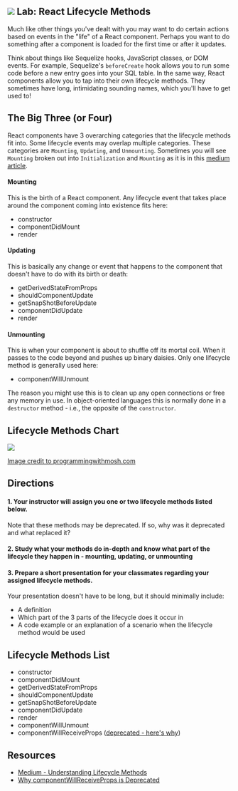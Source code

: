 ## ![](https://ga-dash.s3.amazonaws.com/production/assets/logo-9f88ae6c9c3871690e33280fcf557f33.png) Lab: React Lifecycle Methods

Much like other things you've dealt with you may want to do certain actions based on events in the "life" of a React component. Perhaps you want to do something after a component is loaded for the first time or after it updates. 

Think about things like Sequelize hooks, JavaScript classes, or DOM events. For example, Sequelize's `beforeCreate` hook allows you to run some code before a new entry goes into your SQL table. In the same way, React components allow you to tap into their own lifecycle methods. They sometimes have long, intimidating sounding names, which you'll have to get used to!

## The Big Three (or Four)

React components have 3 overarching categories that the lifecycle methods fit into. Some lifecycle events may overlap multiple categories. These categories are `Mounting`, `Updating`, and `Unmounting`. Sometimes you will see `Mounting` broken out into `Initialization` and `Mounting` as it is in this [medium article](https://medium.freecodecamp.org/how-to-understand-a-components-lifecycle-methods-in-reactjs-e1a609840630).

#### Mounting

This is the birth of a React component. Any lifecycle event that takes place around the component coming into existence fits here:

* constructor
* componentDidMount
* render

#### Updating

This is basically any change or event that happens to the component that doesn't have to do with its birth or death:

* getDerivedStateFromProps
* shouldComponentUpdate
* getSnapShotBeforeUpdate
* componentDidUpdate
* render

#### Unmounting

This is when your component is about to shuffle off its mortal coil. When it passes to the code beyond and pushes up binary daisies. Only one lifecycle method is generally used here:

* componentWillUnmount

The reason you might use this is to clean up any open connections or free any memory in use. In object-oriented languages this is normally done in a `destructor` method - i.e., the opposite of the `constructor`.

## Lifecycle Methods Chart

![](https://res.cloudinary.com/briezh/image/upload/v1556220396/React-Lifecycle_bwt2dv.png)

[Image credit to programmingwithmosh.com](https://programmingwithmosh.com/javascript/react-lifecycle-methods/)

## Directions

#### 1. Your instructor will assign you one or two lifecycle methods listed below. 

Note that these methods may be deprecated. If so, why was it deprecated and what replaced it?

#### 2. Study what your methods do in-depth and know what part of the lifecycle they happen in - mounting, updating, or unmounting

#### 3. Prepare a short presentation for your classmates regarding your assigned lifecycle methods.

Your presentation doesn't have to be long, but it should minimally include:

* A definition
* Which part of the 3 parts of the lifecycle does it occur in
* A code example or an explanation of a scenario when the lifecycle method would be used


## Lifecycle Methods List

* constructor
* componentDidMount
* getDerivedStateFromProps
* shouldComponentUpdate
* getSnapShotBeforeUpdate
* componentDidUpdate
* render
* componentWillUnmount
* componentWillReceiveProps ([deprecated - here's why](https://hackernoon.com/replacing-componentwillreceiveprops-with-getderivedstatefromprops-c3956f7ce607))

## Resources

* [Medium - Understanding Lifecycle Methods](https://medium.freecodecamp.org/how-to-understand-a-components-lifecycle-methods-in-reactjs-e1a609840630)
* [Why componentWillReceiveProps is Deprecated](https://hackernoon.com/replacing-componentwillreceiveprops-with-getderivedstatefromprops-c3956f7ce607)
